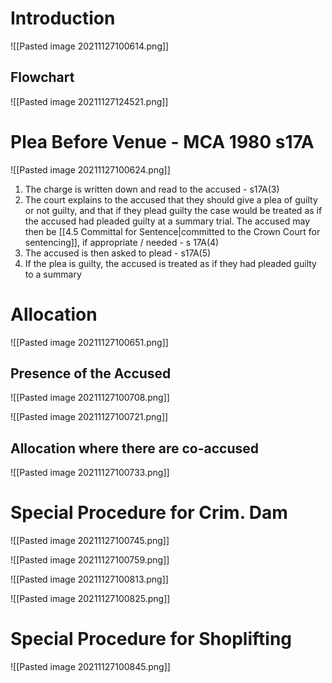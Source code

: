 # Introduction
![[Pasted image 20211127100614.png]]

## Flowchart
![[Pasted image 20211127124521.png]]

# Plea Before Venue - MCA 1980 s17A
![[Pasted image 20211127100624.png]]
1. The charge is written down and read to the accused - s17A(3)
2. The court explains to the accused that they should give a plea of guilty or not guilty, and that if they plead guilty the case would be treated as if the accused had pleaded guilty at a summary trial. The accused may then be [[4.5 Committal for Sentence|committed to the Crown Court for sentencing]], if appropriate / needed - s 17A(4)
3. The accused is then asked to plead - s17A(5)
4. If the plea is guilty, the accused is treated as if they had pleaded guilty to a summary 
# Allocation
![[Pasted image 20211127100651.png]]

## Presence of the Accused
![[Pasted image 20211127100708.png]]

![[Pasted image 20211127100721.png]]

## Allocation where there are co-accused
![[Pasted image 20211127100733.png]]

# Special Procedure for Crim. Dam
![[Pasted image 20211127100745.png]]

![[Pasted image 20211127100759.png]]

![[Pasted image 20211127100813.png]]

![[Pasted image 20211127100825.png]]

# Special Procedure for Shoplifting

![[Pasted image 20211127100845.png]]